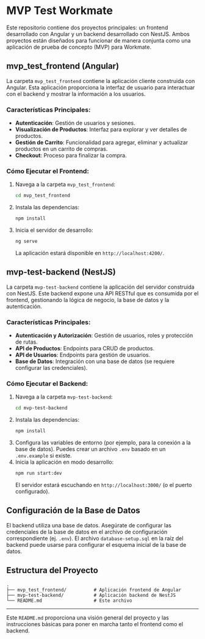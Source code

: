 # MVP Test Workmate

Este repositorio contiene dos proyectos principales: un frontend desarrollado con Angular y un backend desarrollado con NestJS. Ambos proyectos están diseñados para funcionar de manera conjunta como una aplicación de prueba de concepto (MVP) para Workmate.

## mvp_test_frontend (Angular)

La carpeta `mvp_test_frontend` contiene la aplicación cliente construida con Angular. Esta aplicación proporciona la interfaz de usuario para interactuar con el backend y mostrar la información a los usuarios.

### Características Principales:

- **Autenticación**: Gestión de usuarios y sesiones.
- **Visualización de Productos**: Interfaz para explorar y ver detalles de productos.
- **Gestión de Carrito**: Funcionalidad para agregar, eliminar y actualizar productos en un carrito de compras.
- **Checkout**: Proceso para finalizar la compra.

### Cómo Ejecutar el Frontend:

1.  Navega a la carpeta `mvp_test_frontend`:
    ```bash
    cd mvp_test_frontend
    ```
2.  Instala las dependencias:
    ```bash
    npm install
    ```
3.  Inicia el servidor de desarrollo:
    ```bash
    ng serve
    ```
    La aplicación estará disponible en `http://localhost:4200/`.

## mvp-test-backend (NestJS)

La carpeta `mvp-test-backend` contiene la aplicación del servidor construida con NestJS. Este backend expone una API RESTful que es consumida por el frontend, gestionando la lógica de negocio, la base de datos y la autenticación.

### Características Principales:

- **Autenticación y Autorización**: Gestión de usuarios, roles y protección de rutas.
- **API de Productos**: Endpoints para CRUD de productos.
- **API de Usuarios**: Endpoints para gestión de usuarios.
- **Base de Datos**: Integración con una base de datos (se requiere configurar las credenciales).

### Cómo Ejecutar el Backend:

1.  Navega a la carpeta `mvp-test-backend`:
    ```bash
    cd mvp-test-backend
    ```
2.  Instala las dependencias:
    ```bash
    npm install
    ```
3.  Configura las variables de entorno (por ejemplo, para la conexión a la base de datos). Puedes crear un archivo `.env` basado en un `.env.example` si existe.
4.  Inicia la aplicación en modo desarrollo:
    ```bash
    npm run start:dev
    ```
    El servidor estará escuchando en `http://localhost:3000/` (o el puerto configurado).

## Configuración de la Base de Datos

El backend utiliza una base de datos. Asegúrate de configurar las credenciales de la base de datos en el archivo de configuración correspondiente (ej. `.env`). El archivo `database-setup.sql` en la raíz del backend puede usarse para configurar el esquema inicial de la base de datos.

## Estructura del Proyecto

```
.
├── mvp_test_frontend/          # Aplicación frontend de Angular
├── mvp-test-backend/           # Aplicación backend de NestJS
└── README.md                   # Este archivo
```

---

Este `README.md` proporciona una visión general del proyecto y las instrucciones básicas para poner en marcha tanto el frontend como el backend.
